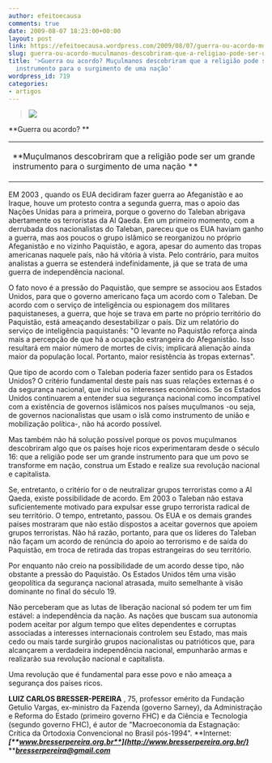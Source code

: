 ```yaml
---
author: efeitoecausa
comments: true
date: 2009-08-07 18:23:00+00:00
layout: post
link: https://efeitoecausa.wordpress.com/2009/08/07/guerra-ou-acordo-muculmanos-descobriram-que-a-religiao-pode-ser-um-grande-instrumento-para-o-surgimento-de-uma-nacao/
slug: guerra-ou-acordo-muculmanos-descobriram-que-a-religiao-pode-ser-um-grande-instrumento-para-o-surgimento-de-uma-nacao
title: '>Guerra ou acordo? Muçulmanos descobriram que a religião pode ser um grande
  instrumento para o surgimento de uma nação'
wordpress_id: 719
categories:
- artigos
---
```


>[![](http://efeitoecausa.files.wordpress.com/2009/08/05_palestina.jpg?w=225)](http://efeitoecausa.files.wordpress.com/2009/08/05_palestina.jpg) 	 	 

**Guerra ou acordo? **


  


<table cellpadding="1" width="638" cellspacing="0" border="0" > 	 	<tbody ><tr > 		
<td width="636" > 			

**Muçulmanos 			descobriram que a religião pode ser um grande instrumento para o 			surgimento de uma nação ** 			

		
</td> 	</tr> </tbody></table>

EM 2003 , quando os EUA decidiram fazer guerra ao Afeganistão e ao Iraque, houve um protesto contra a segunda guerra, mas o apoio das Nações Unidas para a primeira, porque o governo do Taleban abrigava abertamente os terroristas da Al Qaeda. Em um primeiro momento, com a derrubada dos nacionalistas do Taleban, pareceu que os EUA haviam ganho a guerra, mas aos poucos o grupo islâmico se reorganizou no próprio Afeganistão e no vizinho Paquistão, e agora, apesar do aumento das tropas americanas naquele país, não há vitória à vista. Pelo contrário, para muitos analistas a guerra se estenderá indefinidamente, já que se trata de uma guerra de independência nacional.
  
O fato novo é a pressão do Paquistão, que sempre se associou aos Estados Unidos, para que o governo americano faça um acordo com o Taleban. De acordo com o serviço de inteligência ou espionagem dos militares paquistaneses, a guerra, que hoje se trava em parte no próprio território do Paquistão, está ameaçando desestabilizar o país. Diz um relatório do serviço de inteligência paquistanês: "O levante no Paquistão reforça ainda mais a percepção de que há a ocupação estrangeira do Afeganistão. Isso resultará em maior número de mortes de civis; implicará alienação ainda maior da população local. Portanto, maior resistência às tropas externas".
  
Que tipo de acordo com o Taleban poderia fazer sentido para os Estados Unidos? O critério fundamental deste país nas suas relações externas é o da segurança nacional, que inclui os interesses econômicos. Se os Estados Unidos continuarem a entender sua segurança nacional como incompatível com a existência de governos islâmicos nos países muçulmanos -ou seja, de governos nacionalistas que usam o islã como instrumento de união e mobilização política-, não há acordo possível.
  
Mas também não há solução possível porque os povos muçulmanos descobriram algo que os países hoje ricos experimentaram desde o século 16: que a religião pode ser um grande instrumento para que um povo se transforme em nação, construa um Estado e realize sua revolução nacional e capitalista.
  
Se, entretanto, o critério for o de neutralizar grupos terroristas como a Al Qaeda, existe possibilidade de acordo. Em 2003 o Taleban não estava suficientemente motivado para expulsar esse grupo terrorista radical de seu território. O tempo, entretanto, passou. Os EUA e os demais grandes países mostraram que não estão dispostos a aceitar governos que apoiem grupos terroristas. Não há razão, portanto, para que os líderes do Taleban não façam um acordo de renúncia do apoio ao terrorismo e de saída do Paquistão, em troca de retirada das tropas estrangeiras do seu território.
  
Por enquanto não creio na possibilidade de um acordo desse tipo, não obstante a pressão do Paquistão. Os Estados Unidos têm uma visão geopolítica da segurança nacional atrasada, muito semelhante à visão dominante no final do século 19.
  
Não perceberam que as lutas de liberação nacional só podem ter um fim estável: a independência da nação. As nações que buscam sua autonomia podem aceitar por algum tempo que elites dependentes e corruptas associadas a interesses internacionais controlem seu Estado, mas mais cedo ou mais tarde surgirão grupos nacionalistas ou patrióticos que, para alcançarem a verdadeira independência nacional, empunharão armas e realizarão sua revolução nacional e capitalista.
  
Uma revolução que é fundamental para esse povo e não ameaça a segurança dos países ricos.

**LUIZ CARLOS BRESSER-PEREIRA** , 75, professor emérito da Fundação Getulio Vargas, ex-ministro da Fazenda (governo Sarney), da Administração e Reforma do Estado (primeiro governo FHC) e da Ciência e Tecnologia (segundo governo FHC), é autor de "Macroeconomia da Estagnação: Crítica da Ortodoxia Convencional no Brasil pós-1994". **Internet: **_[**www.bresserpereira.org.br**](http://www.bresserpereira.org.br/)_**  **_[**bresserpereira@gmail.com**](mailto:bresserpereira@gmail.com)_


  

  

